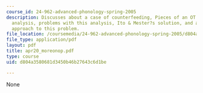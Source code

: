 ```yaml
---
course_id: 24-962-advanced-phonology-spring-2005
description: Discusses about a case of counterfeeding, Pieces of an OT analysis, sympathy
  analysis, problems with this analysis, Ito & Mester?s solution, and a different
  approach to this problem.
file_location: /coursemedia/24-962-advanced-phonology-spring-2005/d804a3580681d3450b46b27643c6d1be_apr20_moreonop.pdf
file_type: application/pdf
layout: pdf
title: apr20_moreonop.pdf
type: course
uid: d804a3580681d3450b46b27643c6d1be

---
```

None